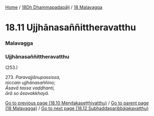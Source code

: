 
[Home](/) / [18Dh Dhammapadapāḷi](../../18Dh.md) / [18 Malavagga](../18.md)

# 18.11 Ujjhānasaññittheravatthu

### Malavagga

### Ujjhānasaññittheravatthu

(253.)

273\. _Paravajjānupassissa,_  
_niccaṃ ujjhānasaññino;_  
_Āsavā tassa vaḍḍhanti,_  
_ārā so āsavakkhayā._  


[Go to previous page (18.10 Meṇḍakaseṭṭhivatthu)](18.10.md) / [Go to parent page (18 Malavagga)](../18.md) / [Go to next page (18.12 Subhaddaparibbājakavatthu)](18.12.md)


